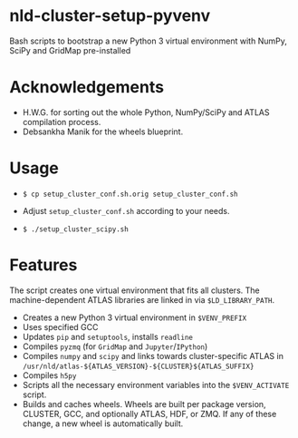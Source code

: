 # nld-cluster-setup-pyvenv
Bash scripts to bootstrap a new Python 3 virtual environment with NumPy, SciPy and GridMap pre-installed

# Acknowledgements

- H.W.G. for sorting out the whole Python, NumPy/SciPy and ATLAS compilation process.
- Debsankha Manik for the wheels blueprint.

# Usage

- ```$ cp setup_cluster_conf.sh.orig setup_cluster_conf.sh```
  
- Adjust ``setup_cluster_conf.sh`` according to your needs.

- ```$ ./setup_cluster_scipy.sh```

# Features

The script creates one virtual environment that fits all clusters.
The machine-dependent ATLAS libraries are linked in via ``$LD_LIBRARY_PATH``.

- Creates a new Python 3 virtual environment in ``$VENV_PREFIX``
- Uses specified GCC
- Updates ``pip`` and ``setuptools``, installs ``readline``
- Compiles ``pyzmq`` (for ``GridMap`` and ``Jupyter``/``IPython``)
- Compiles ``numpy`` and ``scipy`` and links towards cluster-specific ATLAS in ``/usr/nld/atlas-${ATLAS_VERSION}-${CLUSTER}${ATLAS_SUFFIX}``
- Compiles ``h5py``
- Scripts all the necessary environment variables into the ``$VENV_ACTIVATE`` script.
- Builds and caches wheels. Wheels are built per package version, CLUSTER, GCC, and optionally ATLAS, HDF, or ZMQ. If any of these change, a new wheel is automatically built.
